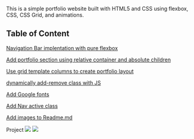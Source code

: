 This is a simple portfolio website built with HTML5 and CSS using flexbox, CSS, CSS Grid, and animations.

## Table of Content

[Navigation Bar implentation with pure flexbox](https://github.com/electrone901/html-css-portafolio/commit/aa9db883ba442d71f836d22616f3b471877c4808)

[Add portfolio section using relative container and absolute children](https://github.com/electrone901/html-css-portafolio/commit/6b81b7a1a7b57855b3ff64b7f2d5e1e64f3f7bbd)

[Use grid template columns to create portfolio layout](https://github.com/electrone901/html-css-portafolio/commit/ecc11921f5996fb62f28f934a15bb8b205e16b39)

[dynamically add-remove class with JS](https://github.com/electrone901/html-css-portafolio/commit/ecc11921f5996fb62f28f934a15bb8b205e16b39)

[Add Google fonts](https://github.com/electrone901/html-css-portafolio/commit/3d04b552a4512bc972a537014fc858c707fd4ea6)

[Add Nav active class](https://github.com/electrone901/html-css-portafolio/commit/e137ba4f6d4c07ab719e6efd05b1791568ca6a11)

[Add images to Readme.md](images/20%/home.png)

Project
![](images/20%/home1.png)
![](images/20%/about1.png)
